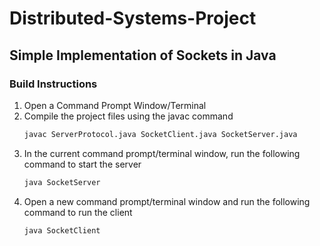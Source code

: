 # Distributed-Systems-Project

## Simple Implementation of Sockets in Java

### Build Instructions
1. Open a Command Prompt Window/Terminal
2. Compile the project files using the javac command
	 ```sh
	javac ServerProtocol.java SocketClient.java SocketServer.java
	```
3. In the current command prompt/terminal window, run the following command to start the server
	```sh
	java SocketServer
	```
4. Open a new command prompt/terminal window and run the following command to run the client
	```sh
	java SocketClient
	```
